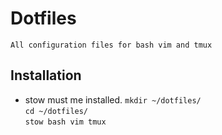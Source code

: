 # Dotfiles
	All configuration files for bash vim and tmux

## Installation
- stow must me installed.
`mkdir ~/dotfiles/`<br>
`cd ~/dotfiles/`<br>
`stow bash vim tmux`<br>
